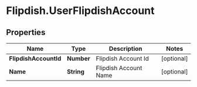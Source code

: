 # Flipdish.UserFlipdishAccount

## Properties

Name | Type | Description | Notes
------------ | ------------- | ------------- | -------------
**FlipdishAccountId** | **Number** | Flipdish Account Id | [optional] 
**Name** | **String** | Flipdish Account Name | [optional] 


